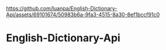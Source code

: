 

https://github.com/luanpa/English-Dictionary-Api/assets/69101674/50983b6a-9fa3-4515-8a30-8ef1bccf91c0

# English-Dictionary-Api
